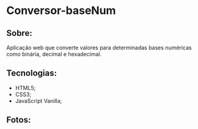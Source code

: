 # Conversor-baseNum
## Sobre:
Aplicação web que converte valores para determinadas bases numéricas como binária, decimal e hexadecimal.

## Tecnologias:
- HTML5;
- CSS3;
- JavaScript Vanilla;

## Fotos:
